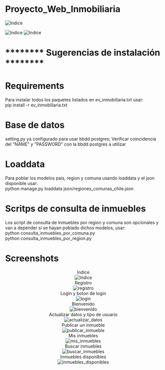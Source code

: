# Proyecto_Web_Inmobiliaria  
![Indice](screenshots/a1.png)  

![Indice](screenshots/nn.png)
![Indice](screenshots/mobile.png)

# ******** Sugerencias de instalación ********

# Requirements
Para instalar todos los paquetes listados en ev_inmobiliaria.txt usar:  
pip install -r ev_inmobiliaria.txt               

# Base de datos
setting.py ya configurado para usar bbdd postgres; Verificar coincidencia del "NAME" y "PASSWORD" con la bbdd postgres a utilizar

# Loaddata
Para poblar los modelos pais, region y comuna usando loaddata y el json disponible usar:  
python manage.py loaddata json/regiones_comunas_chile.json  

# Scritps de consulta de inmuebles
Los script de consulta de inmuebles por region y comuna son opcionales y van a depender si se hayan poblado dichos modelos, usar:  
python consulta_inmuebles_por_comuna.py  
python consulta_inmuebles_por_region.py  
  
# Screenshots  
<div align="center">  

Indice  
![Indice](screenshots/index.png)  
Registro  
![registro](screenshots/registro.png)  
Login y boton de login  
![login](screenshots/login.png)  
Bienvenido  
![bienvenido](screenshots/bienvenido.png)  
Actualizar datos y tipo de usuario   
![actualizar_datos](screenshots/actualizar_datos.png)  
Publicar un inmueble  
![publicar_inmueble](screenshots/publicar_inmueble.png)  
Mis inmuebles  
![mis_inmuebles](screenshots/mis_inmuebles.png)  
Buscar inmuebles  
![buscar_inmuebles](screenshots/buscar_inmuebles.png)  
Inmuebles disponibles  
![inmuebles_disponibles](screenshots/inmuebles_disponibles.png)   
</div>  


